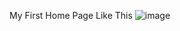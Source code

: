 My First Home Page Like This
![image](https://github.com/user-attachments/assets/fce6a136-ea18-4248-961f-e831cc7dabbc)

